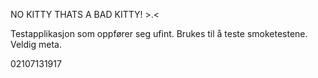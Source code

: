 NO KITTY THATS A BAD KITTY! >.<

Testapplikasjon som oppfører seg ufint. Brukes til å teste smoketestene. Veldig meta.

02107131917
